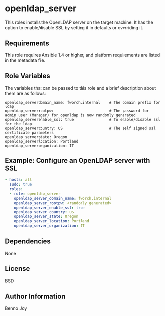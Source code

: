 # openldap_server

This roles installs the OpenLDAP server on the target machine. It has the
option to enable/disable SSL by setting it in defaults or overriding it.

## Requirements

This role requires Ansible 1.4 or higher, and platform requirements are listed
in the metadata file.

## Role Variables

The variables that can be passed to this role and a brief description about
them are as follows:

```console
openldap_serverdomain_name: fworch.internal    # The domain prefix for ldap
openldap_serverrootpw:                         # The password for admin user (Manager) for openldap is now randomly generated
openldap_serverenable_ssl: true                # To enable/disable ssl for the ldap
openldap_servercountry: US                     # The self signed ssl certificate parameters
openldap_serverstate: Oregon
openldap_serverlocation: Portland
openldap_serverorganization: IT
```

## Example: Configure an OpenLDAP server with SSL

~~~yaml
- hosts: all
  sudo: true
  roles:
  - role: openldap_server
    openldap_server_domain_name: fworch.internal
    openldap_server_rootpw: <randomly generated>
    openldap_server_enable_ssl: true
    openldap_server_country: US
    openldap_server_state: Oregon
    openldap_server_location: Portland
    openldap_server_organization: IT
~~~

## Dependencies

None

## License

BSD

## Author Information

Benno Joy
